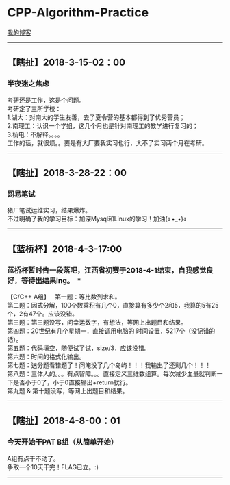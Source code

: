 # CPP-Algorithm-Practice
[我的博客](http://www.gyhdtc.cn/)
***
## 【瞎扯】2018-3-15-02：00  
### 半夜迷之焦虑  
考研还是工作，这是个问题。  
考研定了三所学校：  
1.湖大：对南大的学生友善，去了夏令营的基本都得到了优秀营员；  
2.南理工：认识一个学姐，这几个月也是针对南理工的教学进行复习的；  
3.杭电：不解释。。。。  
工作的话，就很烦。。要是有大厂要我实习也行，大不了实习两个月在考研。  
***
## 【瞎扯】2018-3-28-22：00  
### 网易笔试  
猪厂笔试运维实习，结果爆炸。  
不过明确了我的学习目标：加深Mysql和Linux的学习！加油(ง •_•)ง  
***
## 【蓝桥杯】2018-4-3-17:00  
### 蓝桥杯暂时告一段落吧，江西省初赛于2018-4-1结束，自我感觉良好，等待出结果ing。  *
【C/C++ A组】  
第一题：等比数列求和。  
第二题：因式分解，100个数乘积有几个0，直接算有多少个2和5，我算的5有25个，2有47个。应该没错。  
第三题：第三题没写，问幸运数字，有想法，等网上出题目和结果。  
第四题：20世纪有几个星期一，直接调用电脑的 时间设置，5217个（没记错的话）。  
第五题：代码填空，随便试了试，size/3，应该没错。  
第六题：时间的格式化输出。  
第七题：送分题看错题了！问淹没了几个岛屿！！！我输出了还剩几个！！！  
第八题：三体人的。。。有点智障。。。直接定义三维数组算。每次减少血量就判断一下是否小于0了，小于0直接输出+return就行。  
第九题 & 第十题没写，等网上出题目和结果。  
***
## 【瞎扯】2018-4-8-00：01  
### 今天开始干PAT B组（从简单开始）
A组有点干不动了。  
争取一个10天干完！FLAG已立。:)  
***

